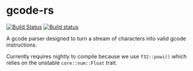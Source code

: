 # gcode-rs

[![Build Status](https://travis-ci.org/Michael-F-Bryan/gcode-rs.svg?branch=master)](https://travis-ci.org/Michael-F-Bryan/gcode-rs)
[![Build status](https://ci.appveyor.com/api/projects/status/1b9pank3tu0oaoy7?svg=true)](https://ci.appveyor.com/project/Michael-F-Bryan/gcode-rs)


A gcode parser designed to turn a stream of characters into valid gcode
instructions.

Currently requires nightly to compile because we use `f32::powi()` which relies
on the unstable `core::num::Float` trait.
